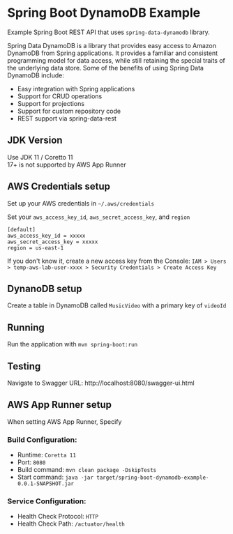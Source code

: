 # Spring Boot DynamoDB Example

Example Spring Boot REST API that uses `spring-data-dynamodb` library.  

Spring Data DynamoDB is a library that provides easy access to Amazon DynamoDB from Spring applications. It provides a familiar and consistent programming model for data access, while still retaining the special traits of the underlying data store.
Some of the benefits of using Spring Data DynamoDB include:
- Easy integration with Spring applications
- Support for CRUD operations
- Support for projections
- Support for custom repository code
- REST support via spring-data-rest

## JDK Version
Use JDK 11 / Coretto 11<BR/>
17+ is not supported by AWS App Runner

## AWS Credentials setup
Set up your AWS credentials in `~/.aws/credentials`

Set your `aws_access_key_id`, `aws_secret_access_key`, and `region`

```
[default]
aws_access_key_id = xxxxx
aws_secret_access_key = xxxxx
region = us-east-1
```
If you don't know it, create a new access key from the Console: 
`IAM > Users > temp-aws-lab-user-xxxx > Security Credentials > Create Access Key`  

## DynanoDB setup
Create a table in DynamoDB called `MusicVideo` with a primary key of `videoId`

## Running
Run the application with `mvn spring-boot:run`

## Testing

Navigate to Swagger URL: http://localhost:8080/swagger-ui.html

## AWS App Runner setup
When setting AWS App Runner, Specify

### Build Configuration:
- Runtime: `Coretta 11`
- Port: `8080`
- Build command: `mvn clean package -DskipTests`
- Start command: `java -jar target/spring-boot-dynamodb-example-0.0.1-SNAPSHOT.jar`

### Service Configuration:
- Health Check Protocol: `HTTP`
- Health Check Path: `/actuator/health`